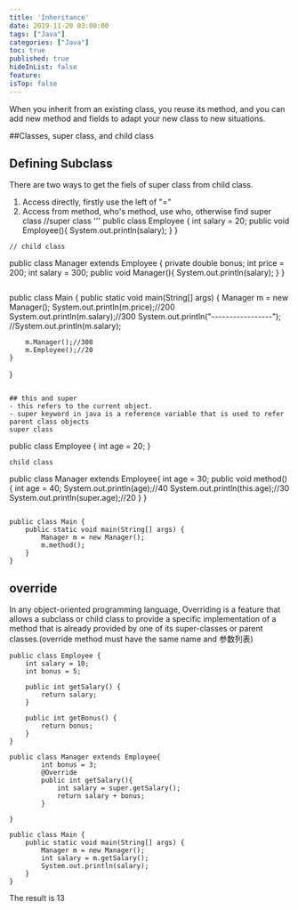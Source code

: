 ```yaml
---
title: 'Inheritance'
date: 2019-11-20 03:00:00
tags: ["Java"]
categories: ["Java"]
toc: true
published: true
hideInList: false
feature: 
isTop: false
---
```

When you inherit from an existing class, you reuse its method, and you can add new method and fields to adapt your new class to new situations.
<!--more-->
##Classes, super class, and child class
## Defining Subclass
There are two ways to get the fiels of super class from child class.
1. Access directly, firstly use the left of "="
2. Access from method, who's method, use who, otherwise find super class
//super class
'''
public class Employee {
    int salary = 20;
    public void Employee(){
        System.out.println(salary);
    }
}
```
// child class
```

public class Manager extends Employee {
    private double bonus;
    int price = 200;
    int salary = 300;
    public void Manager(){
        System.out.println(salary);
    }
}
```

```
public class Main {
    public static void main(String[] args) {
        Manager m = new Manager();
        System.out.println(m.price);//200
        System.out.println(m.salary);//300
        System.out.println("-----------------");
        //System.out.println(m.salary);

        m.Manager();//300
        m.Employee();//20
    }

}
```

## this and super
- this refers to the current object.
- super keyword in java is a reference variable that is used to refer parent class objects
super class
```
public class Employee {
    int age = 20;
}
```
child class

```
public class Manager extends Employee{
    int age = 30;
    public void method(){
        int age = 40;
        System.out.println(age);//40
        System.out.println(this.age);//30
        System.out.println(super.age);//20
    }
}
```

public class Main {
    public static void main(String[] args) {
        Manager m = new Manager();
        m.method();
    }
}
```
## override
In any object-oriented programming language, Overriding is a feature that allows a subclass or child class to provide a specific implementation of a method that is already provided by one of its super-classes or parent classes.(override method must have the same name and 参数列表)

```
public class Employee {
    int salary = 10;
    int bonus = 5;

    public int getSalary() {
        return salary;
    }

    public int getBonus() {
        return bonus;
    }
}
```

```
public class Manager extends Employee{
        int bonus = 3;
        @Override
        public int getSalary(){
            int salary = super.getSalary();
            return salary + bonus;
        }

}
```

```
public class Main {
    public static void main(String[] args) {
        Manager m = new Manager();
        int salary = m.getSalary();
        System.out.println(salary);
    }
}

```
The result is 13
